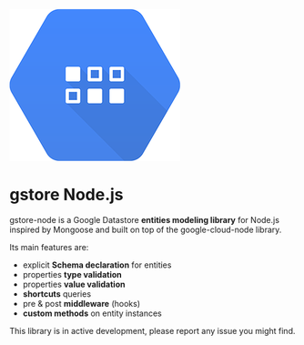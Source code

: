 
![](CloudDataStore_300px.png)
# gstore Node.js

gstore-node is a Google Datastore **entities modeling library** for Node.js inspired by Mongoose and built on top of the google-cloud-node library.

Its main features are:

* explicit **Schema declaration** for entities
* properties **type validation**
* properties **value validation**
* **shortcuts** queries
* pre & post **middleware** (hooks)
* **custom methods** on entity instances

This library is in active development, please report any issue you might find.